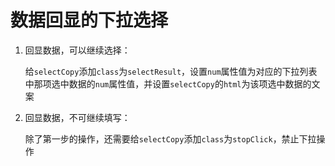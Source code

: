 # 数据回显的下拉选择

1. 回显数据，可以继续选择：

	给`selectCopy`添加`class`为`selectResult`，设置`num`属性值为对应的下拉列表中那项选中数据的`num`属性值，并设置`selectCopy`的`html`为该项选中数据的文案
2. 回显数据，不可继续填写：

	除了第一步的操作，还需要给`selectCopy`添加`class`为`stopClick`，禁止下拉操作